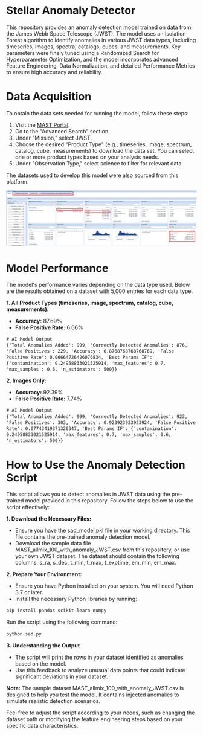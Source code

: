 # Stellar Anomaly Detector
This repository provides an anomaly detection model trained on data from the James Webb Space Telescope (JWST). The model uses an Isolation Forest algorithm to identify anomalies in various JWST data types, including timeseries, images, spectra, catalogs, cubes, and measurements. Key parameters were finely tuned using a Randomized Search for Hyperparameter Optimization, and the model incorporates advanced Feature Engineering, Data Normalization, and detailed Performance Metrics to ensure high accuracy and reliability.

# Data Acquisition
To obtain the data sets needed for running the model, follow these steps:
1.	Visit the [MAST Portal](https://mast.stsci.edu/portal/Mashup/Clients/Mast/Portal.html).
2.	Go to the "Advanced Search" section.
3.	Under "Mission," select JWST.
4.	Choose the desired "Product Type" (e.g., timeseries, image, spectrum, catalog, cube, measurements) to download the data set. You can select one or more product types based on your analysis needs.
5.	Under "Observation Type," select science to filter for relevant data.

The datasets used to develop this model were also sourced from this platform.

![Data Acquisition](ss/mast-filters.png)

# Model Performance
The model's performance varies depending on the data type used. Below are the results obtained on a dataset with 5,000 entries for each data type.

**1.	All Product Types (timeseries, image, spectrum, catalog, cube, measurements):**
*  **Accuracy:** 87.69%
* **False Positive Rate:** 6.66%

```plaintext
# AI Model Output
{'Total Anomalies Added': 999, 'Correctly Detected Anomalies': 876, 'False Positives': 229, 'Accuracy': 0.8768768768768769, 'False Positive Rate': 0.06664726426076834, 'Best Params IF': {'contamination': 0.24958833021525914, 'max_features': 0.7, 'max_samples': 0.6, 'n_estimators': 500}}
```

**2. Images Only:**
*  **Accuracy:** 92.39%
* **False Positive Rate:** 7.74%

```plaintext
# AI Model Output
{'Total Anomalies Added': 999, 'Correctly Detected Anomalies': 923, 'False Positives': 303, 'Accuracy': 0.923923923923924, 'False Positive Rate': 0.07743419371326347, 'Best Params IF': {'contamination': 0.24958833021525914, 'max_features': 0.7, 'max_samples': 0.6, 'n_estimators': 500}}
```
# How to Use the Anomaly Detection Script

This script allows you to detect anomalies in JWST data using the pre-trained model provided in this repository. Follow the steps below to use the script effectively:

**1.	Download the Necessary Files:**
* Ensure you have the sad_model.pkl file in your working directory. This file contains the pre-trained anomaly detection model.
* Download the sample data file MAST_allmix_100_with_anomaly_JWST.csv from this repository, or use your own JWST dataset. The dataset should contain the following columns: s_ra, s_dec, t_min, t_max, t_exptime, em_min, em_max.
  
**2.	Prepare Your Environment:**
* Ensure you have Python installed on your system. You will need Python 3.7 or later.
* Install the necessary Python libraries by running:

```bash
pip install pandas scikit-learn numpy
```

Run the script using the following command:

```bash
python sad.py
```

**3. Understanding the Output**
* The script will print the rows in your dataset identified as anomalies based on the model.
* Use this feedback to analyze unusual data points that could indicate significant deviations in your dataset.

**Note:** The sample dataset MAST_allmix_100_with_anomaly_JWST.csv is designed to help you test the model. It contains injected anomalies to simulate realistic detection scenarios.

Feel free to adjust the script according to your needs, such as changing the dataset path or modifying the feature engineering steps based on your specific data characteristics.

